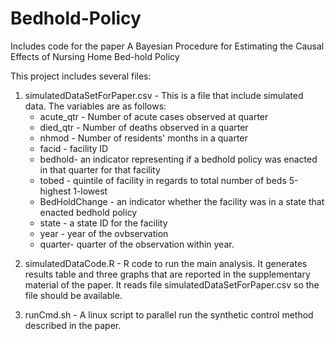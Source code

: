 # Bedhold-Policy
Includes code for the paper A Bayesian Procedure for Estimating the Causal Effects of Nursing Home Bed-hold Policy


This project includes several files:

1. simulatedDataSetForPaper.csv - This is a file that include simulated data. The variables are as follows:
    * acute_qtr - Number of acute cases observed at quarter
    * died_qtr - Number of deaths observed in a quarter
    * nhmod - Number of residents' months in a quarter
    * facid - facility ID
    * bedhold- an indicator representing if a bedhold policy was enacted in that quarter for that facility
    * tobed - quintile of facility in regards to total number of beds 5-highest 1-lowest
    * BedHoldChange - an indicator whether the facility was in a state that enacted bedhold policy
    * state - a state ID for the facility
    * year - year of the ovbservation
    * quarter- quarter of the observation within year.

2) simulatedDataCode.R - R code to run the main analysis. It generates results table and three graphs that are reported in the supplementary material of the paper. It reads file simulatedDataSetForPaper.csv so the file should be available.

3) runCmd.sh - A linux script to parallel run the synthetic control method described in the paper.

